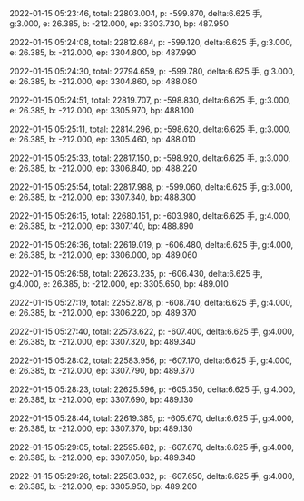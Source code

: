 2022-01-15 05:23:46, total: 22803.004, p: -599.870, delta:6.625 手, g:3.000, e: 26.385, b: -212.000, ep: 3303.730, bp: 487.950

2022-01-15 05:24:08, total: 22812.684, p: -599.120, delta:6.625 手, g:3.000, e: 26.385, b: -212.000, ep: 3304.800, bp: 487.990

2022-01-15 05:24:30, total: 22794.659, p: -599.780, delta:6.625 手, g:3.000, e: 26.385, b: -212.000, ep: 3304.860, bp: 488.080

2022-01-15 05:24:51, total: 22819.707, p: -598.830, delta:6.625 手, g:3.000, e: 26.385, b: -212.000, ep: 3305.970, bp: 488.100

2022-01-15 05:25:11, total: 22814.296, p: -598.620, delta:6.625 手, g:3.000, e: 26.385, b: -212.000, ep: 3305.460, bp: 488.010

2022-01-15 05:25:33, total: 22817.150, p: -598.920, delta:6.625 手, g:3.000, e: 26.385, b: -212.000, ep: 3306.840, bp: 488.220

2022-01-15 05:25:54, total: 22817.988, p: -599.060, delta:6.625 手, g:3.000, e: 26.385, b: -212.000, ep: 3307.340, bp: 488.300

2022-01-15 05:26:15, total: 22680.151, p: -603.980, delta:6.625 手, g:4.000, e: 26.385, b: -212.000, ep: 3307.140, bp: 488.890

2022-01-15 05:26:36, total: 22619.019, p: -606.480, delta:6.625 手, g:4.000, e: 26.385, b: -212.000, ep: 3306.000, bp: 489.060

2022-01-15 05:26:58, total: 22623.235, p: -606.430, delta:6.625 手, g:4.000, e: 26.385, b: -212.000, ep: 3305.650, bp: 489.010

2022-01-15 05:27:19, total: 22552.878, p: -608.740, delta:6.625 手, g:4.000, e: 26.385, b: -212.000, ep: 3306.220, bp: 489.370

2022-01-15 05:27:40, total: 22573.622, p: -607.400, delta:6.625 手, g:4.000, e: 26.385, b: -212.000, ep: 3307.320, bp: 489.340

2022-01-15 05:28:02, total: 22583.956, p: -607.170, delta:6.625 手, g:4.000, e: 26.385, b: -212.000, ep: 3307.790, bp: 489.370

2022-01-15 05:28:23, total: 22625.596, p: -605.350, delta:6.625 手, g:4.000, e: 26.385, b: -212.000, ep: 3307.690, bp: 489.130

2022-01-15 05:28:44, total: 22619.385, p: -605.670, delta:6.625 手, g:4.000, e: 26.385, b: -212.000, ep: 3307.370, bp: 489.130

2022-01-15 05:29:05, total: 22595.682, p: -607.670, delta:6.625 手, g:4.000, e: 26.385, b: -212.000, ep: 3307.050, bp: 489.340

2022-01-15 05:29:26, total: 22583.032, p: -607.650, delta:6.625 手, g:4.000, e: 26.385, b: -212.000, ep: 3305.950, bp: 489.200